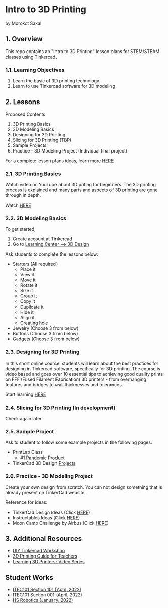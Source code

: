 # Intro to 3D Printing
by Morokot Sakal

## 1. Overview
This repo contains an "Intro to 3D Printing" lesson plans for STEM/STEAM classes using Tinkercad.

### 1.1. Learning Objectives
1. Learn the basic of 3D printing technology
2. Learn to use Tinkercad software for 3D modeling

## 2. Lessons
Proposed Contents
1. 3D Printing Basics
2. 3D Modeling Basics
3. Designing for 3D Printing 
4. Slicing for 3D Printing (TBP)
5. Sample Projects 
6. Practice - 3D Modeling Project (Individual final project)

For a complete lesson plans ideas, learn more [HERE](https://weareprintlab.com/blog/3d-printing-lesson-plans-for-stem-classes)

### 2.1. 3D Printing Basics
Watch video on YouTube about 3D priting for beginners. The 3D printing process is explained and many parts and aspects of 3D printing are gone through in depth. 

Watch [HERE](https://www.youtube.com/watch?v=GJ98Lydc54k)

### 2.2. 3D Modeling Basics
To get started, 
1. Create account at Tinkercad
2. Go to [Learning Center --> 3D Design](https://www.tinkercad.com/learn/designs)

Ask students to complete the lessons below:
- Starters (All required)
  - Place it
  - View it
  - Move it
  - Rotate it
  - Size it
  - Group it
  - Copy it
  - Duplicate it
  - Hide it
  - Align it
  - Creating hole
- Jewelry (Choose 3 from below)
- Buttons (Choose 3 from below)
- Gadgets (Choose 3 from below)

### 2.3. Designing for 3D Printing 
In this short online course, students will learn about the best practices for designing in Tinkercad software, specifically for 3D printing. The course is video based and goes over 10 essential tips to achieving good quality prints on FFF (Fused Filament Fabrication) 3D printers - from overhanging features and bridges to wall thicknesses and tolerances.

Start learning [HERE](https://learn.weareprintlab.com/resource/designing-for-3d-printing/)

### 2.4. Slicing for 3D Printing (In development)
Check again later

### 2.5. Sample Project 
Ask to student to follow some example projects in the following pages:
- PrintLab Class
  - #1 [Pandemic Product](https://classroom.weareprintlab.com/p/pandemic-products)
- TinkerCad 3D Design [Projects](https://www.tinkercad.com/projects?product=design)

### 2.6. Practice - 3D Modeling Project
Create your own design from scratch.  You can not design something that is already present on TinkerCad website. 

Reference for Ideas:
- TinkerCad Design Ideas (Click [HERE](https://www.youtube.com/c/1DAY1CAD/videos))
- Instructables Ideas (Click [HERE](https://www.instructables.com/howto/tinkercad/))
- Moon Camp Challenge by Airbus (Click [HERE](https://www.instructables.com/member/Airbus%20Foundation/instructables/))

## 3. Additional Resources
- [DIY Tinkercad Workshop](https://drive.google.com/drive/u/0/folders/1U6Xe_eIO7dcKPv1zdckfAvzl836fKFEZ)
- [3D Printing Guide for Teachers](https://classroom.weareprintlab.com/courses/enrolled/280609)
- [Learning 3D Printers: Video Series](https://1stmakerspace.com/3d-printer-resources)

## Student Works
- [ITEC101 Section 101 (April, 2022)](./202204-ITECS101/README.md)
- ITEC101 Section 001 (April, 2022)
- [HS Robotics (January, 2022)](./202201-HSRobotics/README.md)
